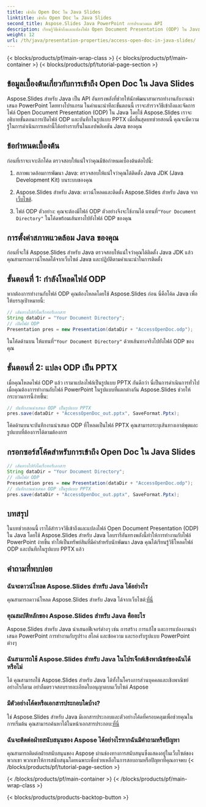 ```yaml
---
title: เข้าถึง Open Doc ใน Java Slides
linktitle: เข้าถึง Open Doc ใน Java Slides
second_title: Aspose.Slides Java PowerPoint การประมวลผล API
description: เรียนรู้วิธีเข้าถึงและแปลงไฟล์ Open Document Presentation (ODP) ใน Java โดยใช้ Aspose.Slides สำหรับ Java คำแนะนำทีละขั้นตอนสำหรับนักพัฒนา
weight: 12
url: /th/java/presentation-properties/access-open-doc-in-java-slides/
---
```


{< blocks/products/pf/main-wrap-class >}
{< blocks/products/pf/main-container >}
{< blocks/products/pf/tutorial-page-section >}


## ข้อมูลเบื้องต้นเกี่ยวกับการเข้าถึง Open Doc ใน Java Slides

Aspose.Slides สำหรับ Java เป็น API อันทรงพลังที่ช่วยให้นักพัฒนาสามารถทำงานกับงานนำเสนอ PowerPoint โดยทางโปรแกรม ในคำแนะนำทีละขั้นตอนนี้ เราจะสำรวจวิธีเข้าถึงและจัดการไฟล์ Open Document Presentation (ODP) ใน Java โดยใช้ Aspose.Slides เราจะอธิบายขั้นตอนการเปิดไฟล์ ODP และบันทึกในรูปแบบ PPTX เมื่อสิ้นสุดบทช่วยสอนนี้ คุณจะมีความรู้ในการดำเนินการเหล่านี้ได้อย่างราบรื่นในแอปพลิเคชัน Java ของคุณ

## ข้อกำหนดเบื้องต้น

ก่อนที่เราจะเจาะลึกโค้ด ตรวจสอบให้แน่ใจว่าคุณมีข้อกำหนดเบื้องต้นต่อไปนี้:

1. สภาพแวดล้อมการพัฒนา Java: ตรวจสอบให้แน่ใจว่าคุณได้ติดตั้ง Java JDK (Java Development Kit) บนระบบของคุณ

2.  Aspose.Slides สำหรับ Java: ดาวน์โหลดและติดตั้ง Aspose.Slides สำหรับ Java จาก[เว็บไซต์](https://releases.aspose.com/slides/java/).

3.  ไฟล์ ODP ตัวอย่าง: คุณจะต้องมีไฟล์ ODP ตัวอย่างจึงจะใช้งานได้ แทนที่`"Your Document Directory"` ในโค้ดพร้อมเส้นทางไปยังไฟล์ ODP ของคุณ

## การตั้งค่าสภาพแวดล้อม Java ของคุณ

ก่อนที่จะใช้ Aspose.Slides สำหรับ Java ตรวจสอบให้แน่ใจว่าคุณได้ติดตั้ง Java JDK แล้ว คุณสามารถดาวน์โหลดได้จากเว็บไซต์ Java และปฏิบัติตามคำแนะนำในการติดตั้ง

## ขั้นตอนที่ 1: กำลังโหลดไฟล์ ODP

หากต้องการทำงานกับไฟล์ ODP คุณต้องโหลดโดยใช้ Aspose.Slides ก่อน นี่คือโค้ด Java เพื่อให้บรรลุเป้าหมายนี้:

```java
// เส้นทางไปยังไดเร็กทอรีเอกสาร
String dataDir = "Your Document Directory";
// เปิดไฟล์ ODP
Presentation pres = new Presentation(dataDir + "AccessOpenDoc.odp");
```

 ในโค้ดด้านบน ให้แทนที่`"Your Document Directory"` ด้วยเส้นทางจริงไปยังไฟล์ ODP ของคุณ

## ขั้นตอนที่ 2: แปลง ODP เป็น PPTX

เมื่อคุณโหลดไฟล์ ODP แล้ว เรามาแปลงไฟล์เป็นรูปแบบ PPTX กันดีกว่า นี่เป็นการดำเนินการทั่วไปเมื่อคุณต้องการทำงานกับไฟล์ PowerPoint ในรูปแบบที่แตกต่างกัน Aspose.Slides ช่วยให้กระบวนการนี้ง่ายขึ้น:

```java
// บันทึกงานนำเสนอ ODP เป็นรูปแบบ PPTX
pres.save(dataDir + "AccessOpenDoc_out.pptx", SaveFormat.Pptx);
```

โค้ดด้านบนจะบันทึกงานนำเสนอ ODP ที่โหลดเป็นไฟล์ PPTX คุณสามารถระบุเส้นทางเอาต์พุตและรูปแบบที่ต้องการได้ตามต้องการ

## กรอกซอร์สโค้ดสำหรับการเข้าถึง Open Doc ใน Java Slides

```java
// เส้นทางไปยังไดเร็กทอรีเอกสาร
String dataDir = "Your Document Directory";
// เปิดไฟล์ ODP
Presentation pres = new Presentation(dataDir + "AccessOpenDoc.odp");
// บันทึกงานนำเสนอ ODP เป็นรูปแบบ PPTX
pres.save(dataDir + "AccessOpenDoc_out.pptx", SaveFormat.Pptx);
```

## บทสรุป

ในบทช่วยสอนนี้ เราได้สำรวจวิธีเข้าถึงและแปลงไฟล์ Open Document Presentation (ODP) ใน Java โดยใช้ Aspose.Slides สำหรับ Java ไลบรารีอันทรงพลังนี้ทำให้การทำงานกับไฟล์ PowerPoint ง่ายขึ้น ทำให้เป็นทรัพย์สินที่มีค่าสำหรับนักพัฒนา Java คุณได้เรียนรู้วิธีโหลดไฟล์ ODP และบันทึกในรูปแบบ PPTX แล้ว

## คำถามที่พบบ่อย

### ฉันจะดาวน์โหลด Aspose.Slides สำหรับ Java ได้อย่างไร

 คุณสามารถดาวน์โหลด Aspose.Slides สำหรับ Java ได้จากเว็บไซต์:[ที่นี่](https://releases.aspose.com/slides/java/)

### คุณสมบัติหลักของ Aspose.Slides สำหรับ Java คืออะไร

Aspose.Slides สำหรับ Java นำเสนอฟีเจอร์ต่างๆ เช่น การสร้าง การแก้ไข และการแปลงงานนำเสนอ PowerPoint การทำงานกับรูปร่าง สไลด์ และข้อความ และรองรับรูปแบบ PowerPoint ต่างๆ

### ฉันสามารถใช้ Aspose.Slides สำหรับ Java ในโปรเจ็กต์เชิงพาณิชย์ของฉันได้หรือไม่

ได้ คุณสามารถใช้ Aspose.Slides สำหรับ Java ได้ทั้งในโครงการส่วนบุคคลและเชิงพาณิชย์ อย่างไรก็ตาม อย่าลืมตรวจสอบรายละเอียดใบอนุญาตบนเว็บไซต์ Aspose

### มีตัวอย่างโค้ดหรือเอกสารประกอบใดบ้าง?

 ใช่ Aspose.Slides สำหรับ Java มีเอกสารประกอบและตัวอย่างโค้ดที่ครอบคลุมเพื่อช่วยคุณในการเริ่มต้น คุณสามารถค้นหาได้ในหน้าเอกสารประกอบ:[ที่นี่](https://reference.aspose.com/slides/java/)

### ฉันจะติดต่อฝ่ายสนับสนุนของ Aspose ได้อย่างไรหากฉันมีคำถามหรือปัญหา

คุณสามารถติดต่อฝ่ายสนับสนุนของ Aspose ผ่านช่องทางการสนับสนุนซึ่งแสดงอยู่ในเว็บไซต์ของพวกเขา พวกเขาให้การสนับสนุนโดยเฉพาะเพื่อช่วยเหลือในการสอบถามหรือปัญหาที่คุณอาจพบ
{< /blocks/products/pf/tutorial-page-section >}

{< /blocks/products/pf/main-container >}
{< /blocks/products/pf/main-wrap-class >}

{< blocks/products/products-backtop-button >}
